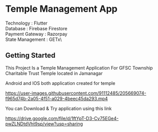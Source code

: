 # Temple Management App

Technology : Flutter\
Database : Firebase Firestore\
Payment Gateway : Razorpay\
State Management : GETx\\

## Getting Started

This Project Is a Temple Management Application For GFSC Township Charitable Trust Temple located in Jamanagar

Android and IOS both application created for temple

https://user-images.githubusercontent.com/91112485/205669074-f965d74b-2a05-4f51-a029-4beec45da293.mp4

You can Download & Try application using this link 

https://drive.google.com/file/d/1ftYpT-D3-Cv75EGe4-pwZLNDtdVht9sp/view?usp=sharing
